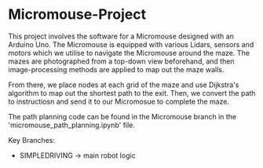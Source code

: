 # Micromouse-Project

This project involves the software for a Micromouse designed with an Arduino Uno. The Micromouse is equipped with various Lidars, sensors and motors which we utilise to navigate the Micromouse around the maze. The mazes are photographed from a top-down view beforehand, and then image-processing methods are applied to map out the maze walls. 

From there, we place nodes at each grid of the maze and use Dijkstra's algorithm to map out the shortest path to the exit. Then, we convert the path to instructiosn and send it to our Micromosue to complete the maze. 

The path planning code can be found in the Micromouse branch in the 'micromouse_path_planning.ipynb' file. 

Key Branches: 
* SIMPLEDRIVING -> main robot logic
